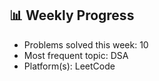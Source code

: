 ## 📊 Weekly Progress

- Problems solved this week: 10
- Most frequent topic: DSA
- Platform(s): LeetCode
